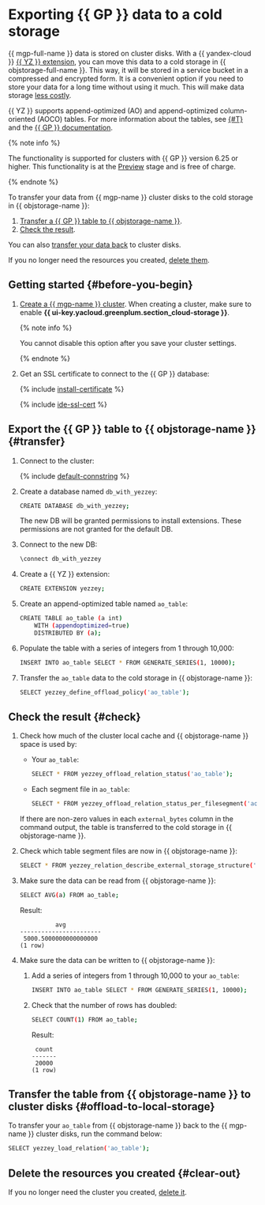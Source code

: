 # Exporting {{ GP }} data to a cold storage

{{ mgp-full-name }} data is stored on cluster disks. With a {{ yandex-cloud }} [{{ YZ }} extension](https://github.com/yezzey-gp/yezzey/), you can move this data to a cold storage in {{ objstorage-full-name }}. This way, it will be stored in a service bucket in a compressed and encrypted form. It is a convenient option if you need to store your data for a long time without using it much. This will make data storage [less costly](../../../storage/pricing.md).

{{ YZ }} supports append-optimized (AO) and append-optimized column-oriented (AOCO) tables. For more information about the tables, see [{#T}](../../../managed-greenplum/concepts/tables.md) and the [{{ GP }} documentation](https://docs.vmware.com/en/VMware-Greenplum/7/greenplum-database/admin_guide-ddl-ddl-storage.html).


{% note info %}

The functionality is supported for clusters with {{ GP }} version 6.25 or higher. This functionality is at the [Preview](../../../overview/concepts/launch-stages.md) stage and is free of charge.

{% endnote %}


To transfer your data from {{ mgp-name }} cluster disks to the cold storage in {{ objstorage-name }}:

1. [Transfer a {{ GP }} table to {{ objstorage-name }}](#transfer).
1. [Check the result](#check).

You can also [transfer your data back](#offload-to-local-storage) to cluster disks.

If you no longer need the resources you created, [delete them](#clear-out).

## Getting started {#before-you-begin}

1. [Create a {{ mgp-name }} cluster](../../../managed-greenplum/operations/cluster-create.md). When creating a cluster, make sure to enable **{{ ui-key.yacloud.greenplum.section_cloud-storage }}**.

   {% note info %}

   You cannot disable this option after you save your cluster settings.

   {% endnote %}

1. Get an SSL certificate to connect to the {{ GP }} database:

   {% include [install-certificate](../../../_includes/mdb/mgp/install-certificate.md) %}

   {% include [ide-ssl-cert](../../../_includes/mdb/mdb-ide-ssl-cert.md) %}

## Export the {{ GP }} table to {{ objstorage-name }} {#transfer}

1. Connect to the cluster:

   {% include [default-connstring](../../../_includes/mdb/mgp/default-connstring.md) %}

1. Create a database named `db_with_yezzey`:

   ```bash
   CREATE DATABASE db_with_yezzey;
   ```

   The new DB will be granted permissions to install extensions. These permissions are not granted for the default DB.

1. Connect to the new DB:

   ```bash
   \connect db_with_yezzey
   ```

1. Create a {{ YZ }} extension:

   ```bash
   CREATE EXTENSION yezzey;
   ```

1. Create an append-optimized table named `ao_table`:

   ```bash
   CREATE TABLE ao_table (a int)
       WITH (appendoptimized=true)
       DISTRIBUTED BY (a);
   ```

1. Populate the table with a series of integers from 1 through 10,000:

   ```bash
   INSERT INTO ao_table SELECT * FROM GENERATE_SERIES(1, 10000);
   ```

1. Transfer the `ao_table` data to the cold storage in {{ objstorage-name }}:

   ```bash
   SELECT yezzey_define_offload_policy('ao_table');
   ```

## Check the result {#check}

1. Check how much of the cluster local cache and {{ objstorage-name }} space is used by:

   * Your `ao_table`:

      ```bash
      SELECT * FROM yezzey_offload_relation_status('ao_table');
      ```

   * Each segment file in `ao_table`:

      ```bash
      SELECT * FROM yezzey_offload_relation_status_per_filesegment('ao_table');
      ```

   If there are non-zero values in each `external_bytes` column in the command output, the table is transferred to the cold storage in {{ objstorage-name }}.

1. Check which table segment files are now in {{ objstorage-name }}:

   ```bash
   SELECT * FROM yezzey_relation_describe_external_storage_structure('ao_table');
   ```

1. Make sure the data can be read from {{ objstorage-name }}:

   ```bash
   SELECT AVG(a) FROM ao_table;
   ```

   Result:

   ```text
             avg          
   -----------------------
    5000.5000000000000000
   (1 row)
   ```

1. Make sure the data can be written to {{ objstorage-name }}:

   1. Add a series of integers from 1 through 10,000 to your `ao_table`:

      ```bash
      INSERT INTO ao_table SELECT * FROM GENERATE_SERIES(1, 10000);
      ```

   1. Check that the number of rows has doubled:

      ```bash
      SELECT COUNT(1) FROM ao_table;
      ```

      Result:

      ```text
       count
      -------
       20000
      (1 row)
      ```

## Transfer the table from {{ objstorage-name }} to cluster disks {#offload-to-local-storage}

To transfer your `ao_table` from {{ objstorage-name }} back to the {{ mgp-name }} cluster disks, run the command below:

```bash
SELECT yezzey_load_relation('ao_table');
```

## Delete the resources you created {#clear-out}

If you no longer need the cluster you created, [delete it](../../../managed-greenplum/operations/cluster-delete.md).
